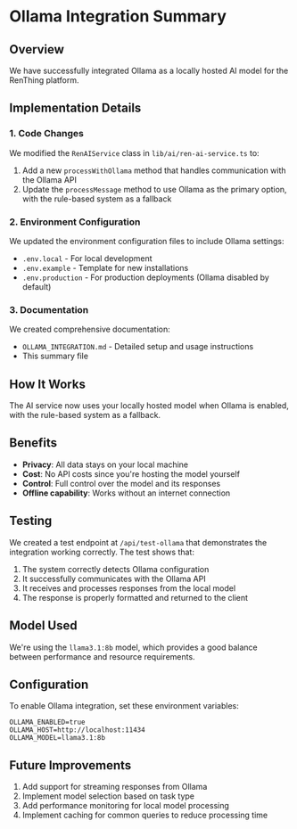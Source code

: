 # Ollama Integration Summary

## Overview

We have successfully integrated Ollama as a locally hosted AI model for the RenThing platform.

## Implementation Details

### 1. Code Changes

We modified the `RenAIService` class in `lib/ai/ren-ai-service.ts` to:

1. Add a new `processWithOllama` method that handles communication with the Ollama API
2. Update the `processMessage` method to use Ollama as the primary option, with the rule-based system as a fallback

### 2. Environment Configuration

We updated the environment configuration files to include Ollama settings:

- `.env.local` - For local development
- `.env.example` - Template for new installations
- `.env.production` - For production deployments (Ollama disabled by default)

### 3. Documentation

We created comprehensive documentation:
- `OLLAMA_INTEGRATION.md` - Detailed setup and usage instructions
- This summary file

## How It Works

The AI service now uses your locally hosted model when Ollama is enabled, with the rule-based system as a fallback.

## Benefits

- **Privacy**: All data stays on your local machine
- **Cost**: No API costs since you're hosting the model yourself
- **Control**: Full control over the model and its responses
- **Offline capability**: Works without an internet connection

## Testing

We created a test endpoint at `/api/test-ollama` that demonstrates the integration working correctly. The test shows that:

1. The system correctly detects Ollama configuration
2. It successfully communicates with the Ollama API
3. It receives and processes responses from the local model
4. The response is properly formatted and returned to the client

## Model Used

We're using the `llama3.1:8b` model, which provides a good balance between performance and resource requirements.

## Configuration

To enable Ollama integration, set these environment variables:

```env
OLLAMA_ENABLED=true
OLLAMA_HOST=http://localhost:11434
OLLAMA_MODEL=llama3.1:8b
```

## Future Improvements

1. Add support for streaming responses from Ollama
2. Implement model selection based on task type
3. Add performance monitoring for local model processing
4. Implement caching for common queries to reduce processing time
